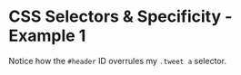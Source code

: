 # CSS Selectors & Specificity - Example 1
Notice how the `#header` ID overrules my `.tweet a` selector.